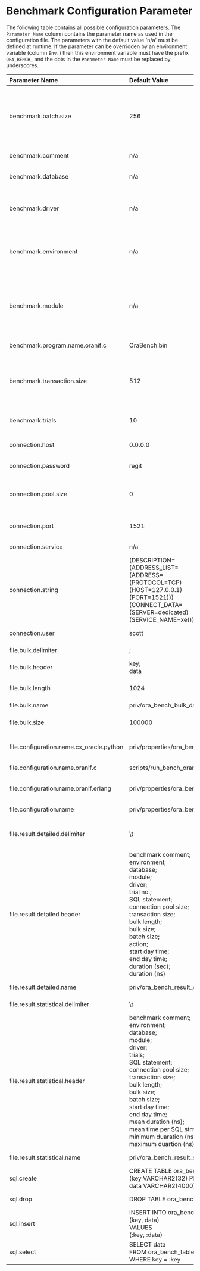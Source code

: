 # Benchmark Configuration Parameter

The following table contains all possible configuration parameters.
The `Parameter Name` column contains the parameter name as used in the configuration file.
The parameters with the default value 'n/a' must be defined at runtime. 
If the parameter can be overridden by an environment variable (column `Env.`) then this environment variable must have the prefix `ORA_BENCH_` and the dots in the `Parameter Name` must be replaced by underscores. 

| Parameter Name | Default Value | Env. | Description |
| :--- | :--- | :---: | :--- |
| benchmark.batch.size | 256 | no | If the database driver used allows batch operations, this value must be used as the upper limit for the database operations contained in a batch. Only the value 0 prevents the execution of batch operations. The specified value must not be less than zero. |
| benchmark.comment | n/a | yes | In the result files, this comment is used to identify the benchmark run. |
| benchmark.database | n/a | yes | The database shortcut defines the Oracle database used in the benchmark run. |
| benchmark.driver | n/a | yes | The name and version of the database driver used in the benchmark run, for example 'JDBC (Version 19.3.0.0.0)'. This value should be determined at runtime. |
| benchmark.environment | n/a | yes | In the result files, this comment is used to identify the operating system environment, for example 'amd64 / Linux / 4.15.0-1028-gcp'. This value should be determined at runtime. |
| benchmark.module | n/a | yes | The name of the module and the programming language with name and version executing the benchmark run, for example 'OraBench (Java 11.0.5)'. the version of the programming language should be determined at runtime |
| benchmark.program.name.oranif.c | OraBench.bin | no | Specifies the name of the executable C file. |
| benchmark.transaction.size | 512 | no | The number of `INSERT` operations until a `COMMIT` is performed. The value 0 means that all INSERT operations are performed in a single transaction. The value must be at least as large as the value of batch size (`benchmark.batch.size`). | 
| benchmark.trials | 10 | no | This determines the number of tests to be performed per database. The specified value must be at least 1. |
| connection.host | 0.0.0.0 | yes | The IP address or host name of the Oracle server to which you are connecting. |
| connection.password | regit | no | The password corresponding to the connection user name. |
| connection.pool.size | 0 | no | The number of simultaneous database connections. Only the value 0 prevents the connection pooling. The specified value must not be less than zero. |
| connection.port | 1521 | yes | The number of the TCP port that the Oracle server uses to listen for client connections. |
| connection.service | n/a | yes | The service name of the database to access. |
| connection.string | (DESCRIPTION=<br>(ADDRESS_LIST=<br>(ADDRESS=<br>(PROTOCOL=TCP)<br>(HOST=127.0.0.1)<br>(PORT=1521)))<br>(CONNECT_DATA=<br>(SERVER=dedicated)<br>(SERVICE_NAME=xe))) | no | The connection string for direct access to the database. |
| connection.user | scott | no | The user name to use to access the Oracle server. |
| file.bulk.delimiter | ; | no | The delimiter character in the bulk file. |
| file.bulk.header | key;<br>data | no | The header used to generate the bulk file. |
| file.bulk.length | 1024 | no | The length of the data part in the bulk file - minimum 80 and maximum 4000. |
| file.bulk.name | priv/ora_bench_bulk_data.csv | no | The relative filename of the bulk file. |
| file.bulk.size | 100000 | no | The number of records to be generated in the bulk file. The specified value must be at least 1. |
| file.configuration.name.cx_oracle.python | priv/properties/ora_bench_cx_oracle_python.ini | no | The relative filename of the cx_Oracle & Python version of the configuration file. |
| file.configuration.name.oranif.c | scripts/run_bench_oranif_c.sh | no | The relative filename of the oranif & C version of the configuration file. |
| file.configuration.name.oranif.erlang | priv/properties/ora_bench_oranif_erlang.properties | no | The relative filename of the oranif & Erlang version of the configuration file. |
| file.configuration.name | priv/properties/ora_bench.properties | yes | The relative filename of the configuration file. |
| file.result.detailed.delimiter | \t | no | The delimiter character in the detailed result file. Here the semicolon must be used as separator. |
| file.result.detailed.header | benchmark comment;<br>environment;<br>database;<br>module;<br>driver;<br>trial no.;<br>SQL statement;<br>connection pool size;<br>transaction size;<br>bulk length;<br>bulk size;<br>batch size;<br>action;<br>start day time;<br>end day time;<br>duration (sec);<br>duration (ns) | no | The header used to generate the detailed result file. At runtime, this is replaced by the character specified in parameter `file.result.detailed.delimiter`. |
| file.result.detailed.name | priv/ora_bench_result_detailed.tsv | yes | The relative filename of the detailed result file. |
| file.result.statistical.delimiter | \t | no | The delimiter character in the summary result file. |
| file.result.statistical.header | benchmark comment;<br>environment;<br>database;<br>module;<br>driver;<br>trials;<br>SQL statement;<br>connection pool size;<br>transaction size;<br>bulk length;<br>bulk size;<br>batch size;<br>start day time;<br>end day time;<br>mean duration (ns);<br>mean time per SQL stmnt (ns);<br>minimum duaration (ns);<br>maximum duartion (ns) | no | The header used to generate the summary result file. At runtime, this is replaced by the character specified in parameter `file.result.statistical.delimiter`. |
| file.result.statistical.name | priv/ora_bench_result_statistical.tsv | yes | The relative filename of the summary result file. |
| sql.create | CREATE TABLE ora_bench_table<br>(key VARCHAR2(32) PRIMARY KEY,<br>data VARCHAR2(4000)) | no | The SQL statement to create the test table. |
| sql.drop | DROP TABLE ora_bench_table | no | The SQL statement to delete the test table. |
| sql.insert | INSERT INTO ora_bench_table<br>(key, data)<br>VALUES<br>(:key, :data) | no | The SQL statement to insert the data from the bulk file into the test table. |
| sql.select | SELECT data<br>FROM ora_bench_table<br>WHERE key = :key | no | The SQL statement to retrieve the previously inserted data. |
